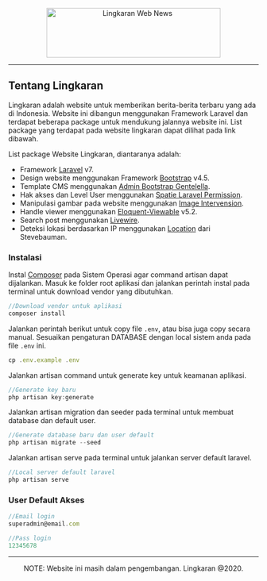 <p align="center">
    <img src="https://github.com/riyan-amanda/lingkaran-web-news/blob/master/public/assets/logo/lingkaran.png?raw=true" alt="Lingkaran Web News" width="350px" height="100px">
    <hr/>
</p>

## Tentang Lingkaran

Lingkaran adalah website untuk memberikan berita-berita terbaru yang ada di Indonesia. Website ini dibangun menggunakan Framework Laravel dan terdapat beberapa package untuk mendukung jalannya website ini. List package yang terdapat pada website lingkaran dapat dilihat pada link dibawah.  

List package Website Lingkaran, diantaranya adalah:  

- Framework [Laravel](https://laravel.com/docs/7.x) v7.
- Design website menggunakan Framework [Bootstrap](https://getbootstrap.com/docs/4.5/getting-started/introduction/) v4.5.
- Template CMS menggunakan [Admin Bootstrap Gentelella](https://github.com/ColorlibHQ/gentelella).
- Hak akses dan Level User menggunakan [Spatie Laravel Permission](https://github.com/spatie/laravel-permission).
- Manipulasi gambar pada website menggunakan [Image Intervension](http://image.intervention.io/).
- Handle viewer menggunakan [Eloquent-Viewable](https://github.com/cyrildewit/eloquent-viewable) v5.2.
- Search post menggunakan [Livewire](https://laravel-livewire.com/).
- Deteksi lokasi berdasarkan IP menggunakan [Location](https://github.com/stevebauman/location) dari Stevebauman.

### Instalasi
Instal [Composer](https://getcomposer.org/) pada Sistem Operasi agar command artisan dapat dijalankan. Masuk ke folder root aplikasi dan jalankan perintah instal pada terminal untuk download vendor yang dibutuhkan.

```javascript
//Download vendor untuk aplikasi
composer install
```

Jalankan perintah berikut untuk copy file `.env`, atau bisa juga copy secara manual. Sesuaikan pengaturan DATABASE dengan local sistem anda pada file `.env` ini.

```javascript
cp .env.example .env
```

Jalankan artisan command untuk generate key untuk keamanan aplikasi.

```javascript
//Generate key baru
php artisan key:generate
```
Jalankan artisan migration dan seeder pada terminal untuk membuat database dan default user.

```javascript
//Generate database baru dan user default
php artisan migrate --seed

```

Jalankan artisan serve pada terminal untuk jalankan server default laravel.

```javascript
//Local server default laravel
php artisan serve

```

### User Default Akses

```javascript
//Email login
superadmin@email.com

//Pass login
12345678
```

<hr/>
<p align="center">
NOTE: Website ini masih dalam pengembangan. Lingkaran @2020.
</p>